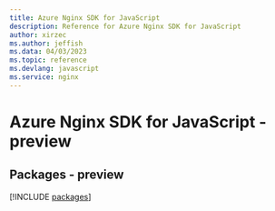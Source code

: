```yaml
---
title: Azure Nginx SDK for JavaScript
description: Reference for Azure Nginx SDK for JavaScript
author: xirzec
ms.author: jeffish
ms.data: 04/03/2023
ms.topic: reference
ms.devlang: javascript
ms.service: nginx
---
```

# Azure Nginx SDK for JavaScript - preview
## Packages - preview
[!INCLUDE [packages](nginx-index.md)]